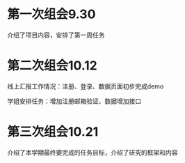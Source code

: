 # 第一次组会9.30

介绍了项目内容，安排了第一周任务

# 第二次组会10.12

线上汇报工作情况：注册、登录、数据页面初步完成demo

学姐安排任务：增加注册邮箱验证、数据增加接口

# 第三次组会10.21

介绍了本学期最终要完成的任务目标，介绍了研究的框架和内容

